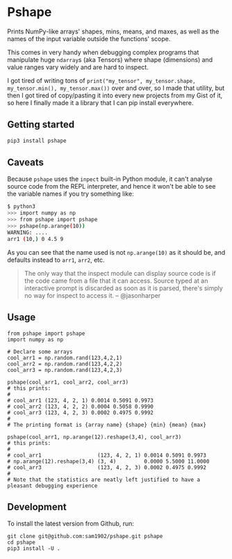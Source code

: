 # Pshape
Prints NumPy-like arrays' shapes, mins, means, and maxes, as well as the names of the input variable outside the functions' scope.

This comes in very handy when debugging complex programs that manipulate huge `ndarray`s (aka Tensors) where shape (dimensions) and value ranges vary
widely and are hard to inspect.

I got tired of writing tons of `print("my_tensor", my_tensor.shape, my_tensor.min(), my_tensor.max())` over and over, so I made that utility, but then
I got tired of copy/pasting it into every new projects from my Gist of it, so here I finally made it a library that I can pip install everywhere.

## Getting started

```sh
pip3 install pshape
```

## Caveats
Because `pshape` uses the `inpect` built-in Python module, it can't analyse source code from the REPL interpreter, and hence it won't be able to see the variable names if you try something like:
```sh
$ python3
>>> import numpy as np
>>> from pshape import pshape
>>> pshape(np.arange(10))
WARNING: ....
arr1 (10,) 0 4.5 9
```
As you can see that the name used is not `np.arange(10)` as it should be, and defaults instead to `arr1`, `arr2`, etc.

> The only way that the inspect module can display source code is if the code came from a file that it can access. Source typed at an interactive prompt is discarded as soon as it is parsed, there's simply no way for inspect to access it. – @jasonharper

## Usage
```
from pshape import pshape
import numpy as np

# Declare some arrays
cool_arr1 = np.random.rand(123,4,2,1)
cool_arr2 = np.random.rand(123,4,2,2)
cool_arr3 = np.random.rand(123,4,2,3)

pshape(cool_arr1, cool_arr2, cool_arr3)
# this prints:
#
# cool_arr1 (123, 4, 2, 1) 0.0014 0.5091 0.9973
# cool_arr2 (123, 4, 2, 2) 0.0004 0.5058 0.9990
# cool_arr3 (123, 4, 2, 3) 0.0002 0.4975 0.9992
#
# The printing format is {array name} {shape} {min} {mean} {max}

pshape(cool_arr1, np.arange(12).reshape(3,4), cool_arr3)
# this prints:
#
# cool_arr1                  (123, 4, 2, 1) 0.0014 0.5091 0.9973
# np.arange(12).reshape(3,4) (3, 4)         0.0000 5.5000 11.0000
# cool_arr3                  (123, 4, 2, 3) 0.0002 0.4975 0.9992
#
# Note that the statistics are neatly left justified to have a pleasant debugging experience
```

## Development

To install the latest version from Github, run:

```
git clone git@github.com:sam1902/pshape.git pshape
cd pshape
pip3 install -U .
```
